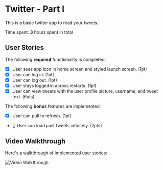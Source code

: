 # Twitter - Part I

This is a basic twitter app to read your tweets.

Time spent: **3** hours spent in total

## User Stories

The following **required** functionality is completed:

- [x] User sees app icon in home screen and styled launch screen. (1pt)
- [x] User can log in. (1pt)
- [x] User can log out. (1pt)
- [x] User stays logged in across restarts. (1pt)
- [x] User can view tweets with the user profile picture, username, and tweet text. (6pts)

The following **bonus** features are implemented:

- [x] User can pull to refresh. (1pt)
- [] User can load past tweets infinitely. (2pts)

## Video Walkthrough

Here's a walkthrough of implemented user stories:

<img src='http://g.recordit.co/KHMg17XuRE.gif' title='Video Walkthrough' width='' alt='Video Walkthrough' />


